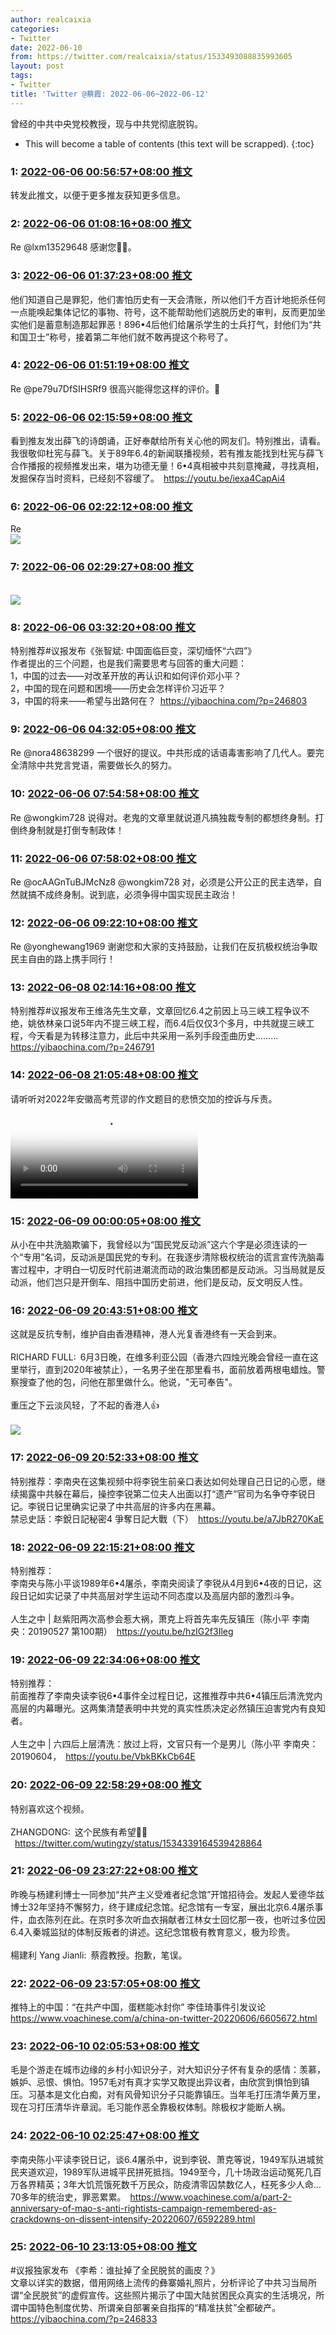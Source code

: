 ```yaml
---
author: realcaixia
categories:
- Twitter
date: 2022-06-10
from: https://twitter.com/realcaixia/status/1533493088835993605
layout: post
tags:
- Twitter
title: 'Twitter @蔡霞: 2022-06-06~2022-06-12'
---
```


曾经的中共中央党校教授，现与中共党彻底脱钩。 

* This will become a table of contents (this text will be scrapped).
{:toc}

### 1: [2022-06-06 00:56:57+08:00 推文](https://twitter.com/realcaixia/status/1533493088835993605)

转发此推文，以便于更多推友获知更多信息。

### 2: [2022-06-06 01:08:16+08:00 推文](https://twitter.com/realcaixia/status/1533495934994243584)

Re @lxm13529648 感谢您🙏🌹。

### 3: [2022-06-06 01:37:23+08:00 推文](https://twitter.com/realcaixia/status/1533503263282286595)

他们知道自己是罪犯，他们害怕历史有一天会清账，所以他们千方百计地扼杀任何一点能唤起集体记忆的事物、符号，这不能帮助他们逃脱历史的审判，反而更加坐实他们是蓄意制造那起罪恶！896•4后他们给屠杀学生的士兵打气，封他们为“共和国卫士”称号，接着第二年他们就不敢再提这个称号了。

### 4: [2022-06-06 01:51:19+08:00 推文](https://twitter.com/realcaixia/status/1533506769783226370)

Re @pe79u7DfSIHSRf9 很高兴能得您这样的评价。🤝

### 5: [2022-06-06 02:15:59+08:00 推文](https://twitter.com/realcaixia/status/1533512976417923072)

看到推友发出薛飞的诗朗诵，正好奉献给所有关心他的网友们。特别推出，请看。<br>我很敬仰杜宪与薛飞。关于89年6.4的新闻联播视频，若有推友能找到杜宪与薛飞合作播报的视频推发出来，堪为功德无量！6•4真相被中共刻意掩藏，寻找真相，发掘保存当时资料，已经刻不容缓了。 <a href="https://youtu.be/iexa4CapAi4" target="_blank" rel="noopener noreferrer">https://youtu.be/iexa4CapAi4</a>

### 6: [2022-06-06 02:22:12+08:00 推文](https://twitter.com/realcaixia/status/1533514540004126724)

Re <br><img style="" src="https://pbs.twimg.com/media/FUgjWHsWIAMhETg?format=jpg&amp;name=orig" referrerpolicy="no-referrer">

### 7: [2022-06-06 02:29:27+08:00 推文](https://twitter.com/realcaixia/status/1533516363414876166)

<br><img style="" src="https://pbs.twimg.com/media/FUglAN-WUAI222q?format=jpg&amp;name=orig" referrerpolicy="no-referrer">

### 8: [2022-06-06 03:32:20+08:00 推文](https://twitter.com/realcaixia/status/1533532189178187776)

特别推荐#议报发布《张智斌: 中国面临巨变，深切缅怀“六四”》<br>作者提出的三个问题，也是我们需要思考与回答的重大问题：<br>1，中国的过去——对改革开放的再认识和如何评价邓小平？<br>2，中国的现在问题和困境——历史会怎样评价习近平？<br>3，中国的将来——希望与出路何在？ <a href="https://yibaochina.com/?p=246803" target="_blank" rel="noopener noreferrer">https://yibaochina.com/?p=246803</a>

### 9: [2022-06-06 04:32:05+08:00 推文](https://twitter.com/realcaixia/status/1533547227204952064)

Re @nora48638299 一个很好的提议。中共形成的话语毒害影响了几代人。要完全清除中共党言党语，需要做长久的努力。

### 10: [2022-06-06 07:54:58+08:00 推文](https://twitter.com/realcaixia/status/1533598282848649217)

Re @wongkim728 说得对。老鬼的文章里就说道凡搞独裁专制的都想终身制。打倒终身制就是打倒专制政体！

### 11: [2022-06-06 07:58:02+08:00 推文](https://twitter.com/realcaixia/status/1533599057008001029)

Re @ocAAGnTuBJMcNz8 @wongkim728 对，必须是公开公正的民主选举，自然就搞不成终身制。说到底，必须争得中国实现民主政治！

### 12: [2022-06-06 09:22:10+08:00 推文](https://twitter.com/realcaixia/status/1533620230680895488)

Re @yonghewang1969 谢谢您和大家的支持鼓励，让我们在反抗极权统治争取民主自由的路上携手同行！

### 13: [2022-06-08 02:14:16+08:00 推文](https://twitter.com/realcaixia/status/1534237320341245952)

特别推荐#议报发布王维洛先生文章，文章回忆6.4之前因上马三峡工程争议不绝，姚依林亲口说5年内不提三峡工程，而6.4后仅仅3个多月，中共就提三峡工程，今天看是为转移注意力，此后中共采用一系列手段歪曲历史……… <a href="https://yibaochina.com/?p=246791" target="_blank" rel="noopener noreferrer">https://yibaochina.com/?p=246791</a>

### 14: [2022-06-08 21:05:48+08:00 推文](https://twitter.com/realcaixia/status/1534522077696380928)

请听听对2022年安徽高考荒谬的作文题目的悲愤交加的控诉与斥责。<br><video src="https://video.twimg.com/ext_tw_video/1534521998092779524/pu/vid/368x640/yLtr9qA-CRijWuCo.mp4?tag=12" controls="controls" poster="https://pbs.twimg.com/ext_tw_video_thumb/1534521998092779524/pu/img/KmkYi4tdjlAuW3Vl.jpg"></video>

### 15: [2022-06-09 00:00:05+08:00 推文](https://twitter.com/realcaixia/status/1534565938405617664)

从小在中共洗脑欺骗下，我曾经以为“国民党反动派”这六个字是必须连读的一个“专用”名词，反动派是国民党的专利。在我逐步清除极权统治的谎言宣传洗脑毒害过程中，才明白一切反时代前进潮流而动的政治集团都是反动派。习当局就是反动派，他们岂只是开倒车、阻挡中国历史前进，他们是反动，反文明反人性。

### 16: [2022-06-09 20:43:51+08:00 推文](https://twitter.com/realcaixia/status/1534878944360644608)

这就是反抗专制，维护自由香港精神，港人光复香港终有一天会到来。<br><br>RICHARD FULL: 6月3日晚，在维多利亚公园（香港六四烛光晚会曾经一直在这里举行，直到2020年被禁止），一名男子坐在那里看书，面前放着两根电蜡烛。警察搜查了他的包，问他在那里做什么。他说，"无可奉告"。<br><br>重压之下云淡风轻，了不起的香港人👍<br><br><img style="" src="https://pbs.twimg.com/media/FUXT5nPUcAEgLZb?format=jpg&amp;name=orig" referrerpolicy="no-referrer">

### 17: [2022-06-09 20:52:33+08:00 推文](https://twitter.com/realcaixia/status/1534881131392294919)

特别推荐：李南央在这集视频中将李锐生前亲口表达如何处理自己日记的心愿，继续揭露中共躲在幕后，操控李锐第二位夫人出面以打“遗产”官司为名争夺李锐日记。李锐日记里确实记录了中共高层的许多内在黑幕。<br>禁忌史話：李銳日記秘密4 爭奪日記大戰（下） <a href="https://youtu.be/a7JbR270KaE" target="_blank" rel="noopener noreferrer">https://youtu.be/a7JbR270KaE</a>

### 18: [2022-06-09 22:15:21+08:00 推文](https://twitter.com/realcaixia/status/1534901971441917952)

特别推荐：<br>李南央与陈小平谈1989年6•4屠杀，李南央阅读了李锐从4月到6•4夜的日记，这段日记如实记录了中共高层对学生运动不同态度以及高层内部的激烈斗争。<br><br>人生之中 | 赵紫阳两次高参会惹大祸，萧克上将首先率先反镇压（陈小平 李南央：20190527 第100期） <a href="https://youtu.be/hzIG2f3Ileg" target="_blank" rel="noopener noreferrer">https://youtu.be/hzIG2f3Ileg</a>

### 19: [2022-06-09 22:34:06+08:00 推文](https://twitter.com/realcaixia/status/1534906690784608262)

特别推荐：<br>前面推荐了李南央读李锐6•4事件全过程日记，这推推荐中共6•4镇压后清洗党内高层的内幕曝光。这两集清楚表明中共党的真实性质决定必然镇压迫害党内有良知者。<br><br>人生之中 | 六四后上层清洗：放过上将，文官只有一个是男儿（陈小平 李南央：20190604， <a href="https://youtu.be/VbkBKkCb64E" target="_blank" rel="noopener noreferrer">https://youtu.be/VbkBKkCb64E</a>

### 20: [2022-06-09 22:58:29+08:00 推文](https://twitter.com/realcaixia/status/1534912825981816840)

特别喜欢这个视频。<br><br>ZHANGDONG: 这个民族有希望💪💪<br> <a href="https://twitter.com/wutingzy/status/1534339164539428864" target="_blank" rel="noopener noreferrer">https://twitter.com/wutingzy/status/1534339164539428864</a>

### 21: [2022-06-09 23:27:22+08:00 推文](https://twitter.com/realcaixia/status/1534920093943078914)

昨晚与杨建利博士一同参加“共产主义受难者纪念馆”开馆招待会。发起人爱德华兹博士32年坚持不懈努力，终于建成纪念馆。纪念馆有一专室，展出北京6.4屠杀事件，血衣陈列在此。在京时多次听血衣捐献者江林女士回忆那一夜，也听过多位因6.4入秦城监狱的体制反叛者的讲述。这纪念馆极有教育意义，极为珍贵。<br><br>楊建利 Yang Jianli: 蔡霞教授。抱歉，笔误。<br>

### 22: [2022-06-09 23:57:05+08:00 推文](https://twitter.com/realcaixia/status/1534927573020442626)

推特上的中国：“在共产中国，蛋糕能冰封你” 李佳琦事件引发议论 <a href="https://www.voachinese.com/a/china-on-twitter-20220606/6605672.html" target="_blank" rel="noopener noreferrer">https://www.voachinese.com/a/china-on-twitter-20220606/6605672.html</a>

### 23: [2022-06-10 02:05:53+08:00 推文](https://twitter.com/realcaixia/status/1534959984722726913)

毛是个游走在城市边缘的乡村小知识分子，对大知识分子怀有复杂的感情：羡慕，嫉妒、忌恨、惧怕。1957毛对有真才实学又敢提出异议者，由欣赏到惧怕到镇压。习基本是文化白痴，对有风骨知识分子只能靠镇压。当年毛打压清华黄万里，现在习打压清华许章润。毛习能作恶全靠极权体制。除极权才能断人祸。

### 24: [2022-06-10 02:25:47+08:00 推文](https://twitter.com/realcaixia/status/1534964995758379008)

李南央陈小平读李锐日记，谈6.4屠杀中，说到李锐、萧克等说，1949军队进城贫民夹道欢迎，1989军队进城平民拼死抵挡。1949至今，几十场政治运动冤死几百万各界精英；3年大饥荒饿死数千万民众，防疫清零囚禁数亿人，枉死多少人命…70多年的统治史，罪恶累累。 <a href="https://www.voachinese.com/a/part-2-anniversary-of-mao-s-anti-rightists-campaign-remembered-as-crackdowns-on-dissent-intensify-20220607/6592289.html" target="_blank" rel="noopener noreferrer">https://www.voachinese.com/a/part-2-anniversary-of-mao-s-anti-rightists-campaign-remembered-as-crackdowns-on-dissent-intensify-20220607/6592289.html</a>

### 25: [2022-06-10 23:13:05+08:00 推文](https://twitter.com/realcaixia/status/1535278888011583488)

#议报独家发布 《李希：谁扯掉了全民脱贫的画皮？》<br>文章以详实的数据，借用网络上流传的彝寨婚礼照片，分析评论了中共习当局所谓“全民脱贫”的虚假宣传。这些照片揭示了中国大陆贫困民众真实的生活境况，所谓中国特色制度优势、所谓亲自部署亲自指挥的“精准扶贫”全都破产。 <a href="https://yibaochina.com/?p=246833" target="_blank" rel="noopener noreferrer">https://yibaochina.com/?p=246833</a>


